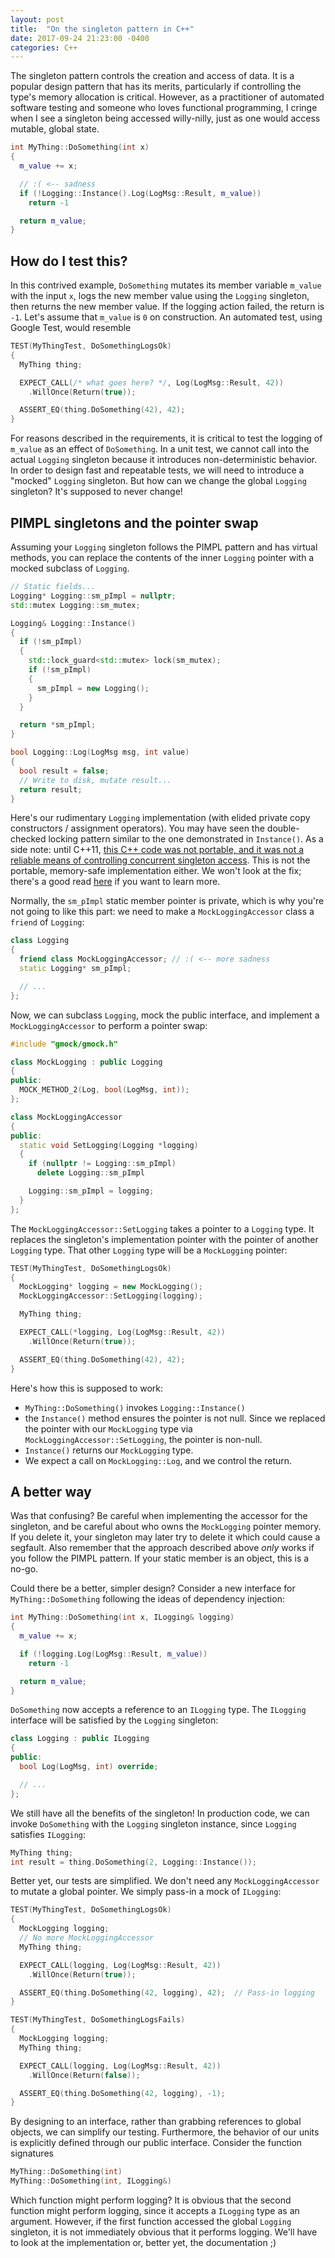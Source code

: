 ```yaml
---
layout: post
title:  "On the singleton pattern in C++"
date: 2017-09-24 21:23:00 -0400
categories: C++
---
```


The singleton pattern controls the creation and access of data. It is a popular design pattern that has its merits, particularly if controlling the type's memory allocation is critical. However, as a practitioner of automated software testing and someone who loves functional programming, I cringe when I see a singleton being accessed willy-nilly, just as one would access mutable, global state.

```c++
int MyThing::DoSomething(int x)
{
  m_value += x;

  // :( <-- sadness
  if (!Logging::Instance().Log(LogMsg::Result, m_value))
    return -1

  return m_value;
}
```

## How do I test this?

In this contrived example, `DoSomething` mutates its member variable `m_value` with the input `x`, logs the new member value using the `Logging` singleton, then returns the new member value. If the logging action failed, the return is `-1`. Let's assume that `m_value` is `0` on construction. An automated test, using Google Test, would resemble

```c++
TEST(MyThingTest, DoSomethingLogsOk)
{
  MyThing thing;

  EXPECT_CALL(/* what goes here? */, Log(LogMsg::Result, 42))
    .WillOnce(Return(true));

  ASSERT_EQ(thing.DoSomething(42), 42);
}
```

For reasons described in the requirements, it is critical to test the logging of `m_value` as an effect of `DoSomething`. In a unit test, we cannot call into the actual `Logging` singleton because it introduces non-deterministic behavior. In order to design fast and repeatable tests, we will need to introduce a "mocked" `Logging` singleton. But how can we change the global `Logging` singleton? It's supposed to never change!

## PIMPL singletons and the pointer swap

Assuming your `Logging` singleton follows the PIMPL pattern and has virtual methods, you can replace the contents of the inner `Logging` pointer with a mocked subclass of `Logging`.

```c++
// Static fields...
Logging* Logging::sm_pImpl = nullptr;
std::mutex Logging::sm_mutex;

Logging& Logging::Instance()
{
  if (!sm_pImpl)
  {
    std::lock_guard<std::mutex> lock(sm_mutex);
    if (!sm_pImpl)
    {
      sm_pImpl = new Logging();
    }
  }

  return *sm_pImpl;
}

bool Logging::Log(LogMsg msg, int value)
{
  bool result = false;
  // Write to disk, mutate result...
  return result;
}
```

Here's our rudimentary `Logging` implementation (with elided private copy constructors / assignment operators). You may have seen the double-checked locking pattern similar to the one demonstrated in `Instance()`. As a side note: until C++11, [this C++ code was not portable, and it was not a reliable means of controlling concurrent singleton access](http://www.aristeia.com/Papers/DDJ_Jul_Aug_2004_revised.pdf). This is not the portable, memory-safe implementation either. We won't look at the fix; there's a good read [here](http://preshing.com/20130930/double-checked-locking-is-fixed-in-cpp11/) if you want to learn more.

Normally, the `sm_pImpl` static member pointer is private, which is why you're not going to like this part: we need to make a `MockLoggingAccessor` class a `friend` of `Logging`:

```c++
class Logging
{
  friend class MockLoggingAccessor; // :( <-- more sadness
  static Logging* sm_pImpl;

  // ...
};
```

Now, we can subclass `Logging`, mock the public interface, and implement a `MockLoggingAccessor` to perform a pointer swap:

```c++
#include "gmock/gmock.h"

class MockLogging : public Logging
{
public:
  MOCK_METHOD_2(Log, bool(LogMsg, int));
};

class MockLoggingAccessor
{
public:
  static void SetLogging(Logging *logging)
  {
    if (nullptr != Logging::sm_pImpl)
      delete Logging::sm_pImpl

    Logging::sm_pImpl = logging;
  }
};
```

The `MockLoggingAccessor::SetLogging` takes a pointer to a `Logging` type. It replaces the singleton's implementation pointer with the pointer of another `Logging` type. That other `Logging` type will be a `MockLogging` pointer:

```c++
TEST(MyThingTest, DoSomethingLogsOk)
{
  MockLogging* logging = new MockLogging();
  MockLoggingAccessor::SetLogging(logging);

  MyThing thing;

  EXPECT_CALL(*logging, Log(LogMsg::Result, 42))
    .WillOnce(Return(true));

  ASSERT_EQ(thing.DoSomething(42), 42);
}
```

Here's how this is supposed to work:

- `MyThing::DoSomething()` invokes `Logging::Instance()`
- the `Instance()` method ensures the pointer is not null. Since we replaced the pointer with our `MockLogging` type via `MockLoggingAccessor::SetLogging`, the pointer is non-null.
- `Instance()` returns our `MockLogging` type.
- We expect a call on `MockLogging::Log`, and we control the return.

## A better way

Was that confusing? Be careful when implementing the accessor for the singleton, and be careful about who owns the `MockLogging` pointer memory. If you delete it, your singleton may later try to delete it which could cause a segfault. Also remember that the approach described above _only_ works if you follow the PIMPL pattern. If your static member is an object, this is a no-go.

Could there be a better, simpler design? Consider a new interface for `MyThing::DoSomething` following the ideas of dependency injection:

```c++
int MyThing::DoSomething(int x, ILogging& logging)
{
  m_value += x;

  if (!logging.Log(LogMsg::Result, m_value))
    return -1

  return m_value;
}
```

`DoSomething` now accepts a reference to an `ILogging` type. The `ILogging` interface will be satisfied by the `Logging` singleton:

```c++
class Logging : public ILogging
{
public:
  bool Log(LogMsg, int) override;

  // ...
};
```

We still have all the benefits of the singleton! In production code, we can invoke `DoSomething` with the `Logging` singleton instance, since `Logging` satisfies `ILogging`:

```c++
MyThing thing;
int result = thing.DoSomething(2, Logging::Instance());
```

Better yet, our tests are simplified. We don't need any `MockLoggingAccessor` to mutate a global pointer. We simply pass-in a mock of `ILogging`:

```c++
TEST(MyThingTest, DoSomethingLogsOk)
{
  MockLogging logging;
  // No more MockLoggingAccessor
  MyThing thing;

  EXPECT_CALL(logging, Log(LogMsg::Result, 42))
    .WillOnce(Return(true));

  ASSERT_EQ(thing.DoSomething(42, logging), 42);  // Pass-in logging
}

TEST(MyThingTest, DoSomethingLogsFails)
{
  MockLogging logging;
  MyThing thing;

  EXPECT_CALL(logging, Log(LogMsg::Result, 42))
    .WillOnce(Return(false));

  ASSERT_EQ(thing.DoSomething(42, logging), -1);
}
```

By designing to an interface, rather than grabbing references to global objects, we can simplify our testing. Furthermore, the behavior of our units is explicitly defined through our public interface. Consider the function signatures

```c++
MyThing::DoSomething(int)
MyThing::DoSomething(int, ILogging&)
```

Which function might perform logging? It is obvious that the second function might perform logging, since it accepts a `ILogging` type as an argument. However, if the first function accessed the global `Logging` singleton, it is not immediately obvious that it performs logging. We'll have to look at the implementation or, better yet, the documentation ;)